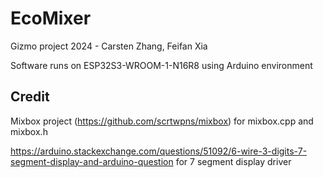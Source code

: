 # EcoMixer
Gizmo project 2024 - Carsten Zhang, Feifan Xia

Software runs on ESP32S3-WROOM-1-N16R8 using Arduino environment

## Credit

Mixbox project (https://github.com/scrtwpns/mixbox) for mixbox.cpp and mixbox.h

https://arduino.stackexchange.com/questions/51092/6-wire-3-digits-7-segment-display-and-arduino-question for 7 segment display driver